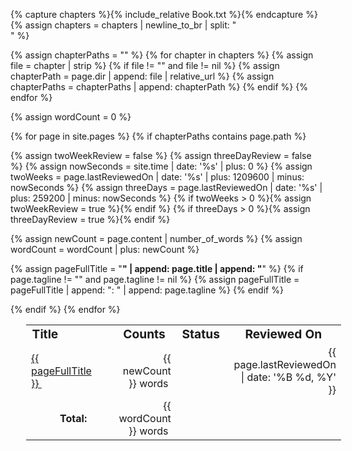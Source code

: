 {% capture chapters %}{% include_relative Book.txt %}{% endcapture %}
{% assign chapters = chapters | newline_to_br | split: "<br />" %}

{% assign chapterPaths = "" %}
{% for chapter in chapters %}
  {% assign file = chapter | strip %}
  {% if file != "" and file != nil %}
    {% assign chapterPath = page.dir | append: file | relative_url %}
    {% assign chapterPaths = chapterPaths | append: chapterPath %}
  {% endif %}
{% endfor %}

{% assign wordCount = 0 %}

<p><table cellpadding="0" cellspacing="5" border="0" style="margin-left:25px;">

<tr style="font-weight:bolder; font-size:1.2em; text-align:center;">
  <td style="text-align:left;">Title</td>
  <td>&nbsp;</td>
  <td>Counts</td>
  <td>Status</td>
  <td>Reviewed On</td>
</tr>

{% for page in site.pages %}
  {% if chapterPaths contains page.path %}
  
{% assign twoWeekReview = false %}
{% assign threeDayReview = false %}
{% assign nowSeconds = site.time | date: '%s' | plus: 0 %}
{% assign twoWeeks = page.lastReviewedOn | date: '%s' | plus: 1209600 | minus: nowSeconds %}
{% assign threeDays = page.lastReviewedOn | date: '%s' | plus: 259200 | minus: nowSeconds %}
{% if twoWeeks > 0 %}{% assign twoWeekReview = true %}{% endif %}
{% if threeDays > 0 %}{% assign threeDayReview = true %}{% endif %}

{% assign newCount = page.content | number_of_words %}
{% assign wordCount = wordCount | plus: newCount %}

{% assign pageFullTitle = "<b>" | append: page.title | append: "</b>" %}
{% if page.tagline != "" and page.tagline != nil %}
  {% assign pageFullTitle = pageFullTitle | append: ": " | append: page.tagline %}
{% endif %}

<tr>
  <td><a href="{{ site.baseurl }}/{{ page.path | replace: '.md', '.html' }}">{{ pageFullTitle }}&nbsp;</a></td>
  <td>&nbsp;</td>
  <td style="text-align:right;">&nbsp;{{ newCount }} words&nbsp;</td>
  <td>&nbsp;
    <i title="stub - no content" class="fa fa-thumb-tack" {% if page.status != 'stub' %}style="color:#ccc;"{% else %}style="color:#22f; cursor:default;"{% endif %}></i>
    <i title="placeholder - limited content" class="fa fa-file-o" {% if page.status != 'placeholder' %}style="color:#ccc;"{% else %}style="color:#22f; cursor:default;"{% endif %}></i>
    <i title="draft - almost there" class="fa fa-file-text-o" {% if page.status != 'draft' %}style="color:#ccc;"{% else %}style="color:#22f; cursor:default;"{% endif %}></i>
    <i title="edit - ready for edit" class="fa fa-pencil" {% if page.status != 'edit' %}style="color:#ccc;"{% else %}style="color:#22f; cursor:default;"{% endif %}></i>
    <i title="done - ready for print" class="fa fa-check" {% if page.status != 'done' %}style="color:#ccc;"{% else %}style="color:#22f; cursor:default;"{% endif %}></i>&nbsp;&nbsp;</td>
  <td style="text-align:right; {% if twoWeekReview != true %}color:#bbb;{% endif %} {% if threeDayReview == true %}font-weight:bold;{% endif %}">&nbsp;{{ page.lastReviewedOn | date: '%B %d, %Y' }}</td>
</tr>
  
  {% endif %}
{% endfor %}

<tr>
  <td style="text-align:right;"><b>Total: </b>&nbsp;</td>
  <td>&nbsp;</td>
  <td style="text-align:right;">&nbsp;{{ wordCount }} words&nbsp;</td>
  <td>&nbsp;</td>
  <td>&nbsp;</td>
</tr>
</table></p>
